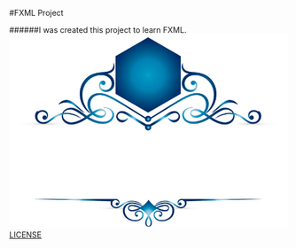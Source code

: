 #FXML Project

######I was created this project to learn FXML.
![Logo](git.png)
[LICENSE](https://choosealicense.com/licenses/mit/)